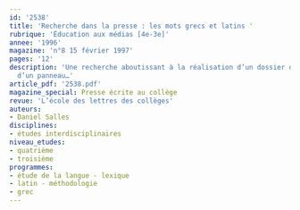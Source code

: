 ```yaml
---
id: '2538'
title: 'Recherche dans la presse : les mots grecs et latins '
rubrique: 'Éducation aux médias [4e-3e]'
annee: '1996'
magazine: 'n°8 15 février 1997'
pages: '12'
description: 'Une recherche aboutissant à la réalisation d’un dossier de presse et
  d’un panneau…'
article_pdf: '2538.pdf'
magazine_special: Presse écrite au collège
revue: 'L’école des lettres des collèges'
auteurs:
- Daniel Salles
disciplines:
- études interdisciplinaires
niveau_etudes:
- quatrième
- troisième
programmes:
- étude de la langue - lexique
- latin - méthodologie
- grec
---
```

